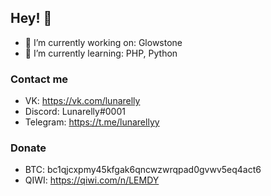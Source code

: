 ## Hey! 👋

- 🔭 I’m currently working on: Glowstone
- 🌱 I’m currently learning: PHP, Python

### Contact me
- VK: https://vk.com/lunarelly
- Discord: Lunarelly#0001
- Telegram: https://t.me/lunarellyy

### Donate
- BTC: bc1qjcxpmy45kfgak6qncwzwrqpad0gvwv5eq4act6
- QIWI: https://qiwi.com/n/LEMDY
